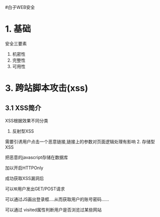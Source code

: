 #白子WEB安全

# 1. 基础

安全三要素

1. 机密性
2. 完整性
3. 可用性

# 3. 跨站脚本攻击(xss)

## 3.1 XSS简介

XSS根据效果不同分类

1. 反射型XSS

  需要引诱用户点击一个恶意链接,链接上的参数对页面逻辑处理有影响
2. 存储型XSS

   把恶意的javascript存储在数据库

加以开启HTTPOnly

成功获取XSS漏洞后

可以`帮`用户发出GET/POST请求

可以通过JS画出登录框....从而获取用户的账号密码......

可以通过 visited属性判断用户是否浏览过某些网站



